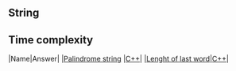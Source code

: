 ## String

## Time complexity
|Name|Answer|
|[Palindrome string](https://www.interviewbit.com/problems/palindrome-string/) |[C++](palindrome-string.cpp)|
|[Lenght of last word](https://www.interviewbit.com/problems/length-of-last-word/)|[C++](length-of-last-word.cpp)|